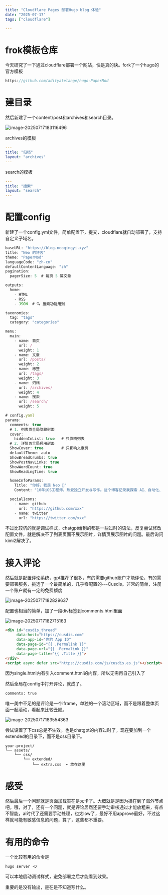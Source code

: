 ```yaml
---
title: "Cloudflare Pages 部署Hugo blog 体验"
date: "2025-07-17"
tags: ["cloudflare"]

---
```


# frok模板仓库

今天研究了一下通过cloudflare部署一个网站，快是真的快。fork了一个hugo的官方模板

```js
https://github.com/adityatelange/hugo-PaperMod
```

# 建目录

然后新建了一个content/post和archives和search目录。

![image-20250717183116496](https://qingyinoteimgs.oss-cn-beijing.aliyuncs.com/20250717183118386.png)

archives的模板

```yaml
---
title: "归档"
layout: "archives"
---
```

search的模板

```yaml
---
title: "搜索"
layout: "search"
---

```

# 配置config

新建了一个config.yml文件，简单配置下，提交，cloudflare就自动部署了，支持自定义子域名。

```js
baseURL: "https://blog.neoqingyi.xyz"
title: "Neo 的博客"
theme: "PaperMod"
languageCode: "zh-cn"
defaultContentLanguage: "zh"
pagination:
  pagerSize: 5  # 每页 5 篇文章

outputs:
  home:
    - HTML
    - RSS
    - JSON  # 🔍 搜索功能用到

taxonomies:
  tag: "tags"
  category: "categories"

menu:
  main:
    - name: 首页
      url: /
      weight: 1
    - name: 文章
      url: /posts/
      weight: 2
    - name: 标签
      url: /tags/
      weight: 3
    - name: 归档
      url: /archives/
      weight: 4
    - name: 搜索
      url: /search/
      weight: 5

# config.yaml
params:
  comments: true  
  # 1. 列表页全局隐藏封面
  cover:
    hiddenInList: true   # 只影响列表
  # 2. 详情页全局启用封面
  ShowCover: true        # 只影响文章页
  defaultTheme: auto
  ShowBreadCrumbs: true
  ShowPostNavLinks: true
  ShowWordCount: true
  ShowReadingTime: true

  homeInfoParams:
    Title: "你好，我是 Neo 👋"
    Content: "10年iOS工程师，热爱独立开发与写作。这个博客记录我探索 AI、自动化、自由生活的旅程。"

  socialIcons:
    - name: github
      url: "https://github.com/xxx"
    - name: twitter
      url: "https://twitter.com/xxx"
```



不过比较坑的就是调试样式，chatgpt给到的都是一些过时的语法，反复尝试修改配置文件，就是解决不了列表页面不展示图片，详情页展示图片的问题。最后询问kimi2解决了。

# 接入评论

然后就是配置评论系统，gpt推荐了很多，有的需要github账户才能评论，有的需要部署服务，挑选了一个最简单的，几乎零配置的---Cusdis。非常的简单，注册一个账户就有一定的免费额度

![image-20250717182829637](https://qingyinoteimgs.oss-cn-beijing.aliyuncs.com/20250717182830895.png)

配置也相当的简单，加了一段div标签到comments.html里面

![image-20250717182715163](https://qingyinoteimgs.oss-cn-beijing.aliyuncs.com/20250717182720547.png)

```html
<div id="cusdis_thread"
     data-host="https://cusdis.com"
     data-app-id="你的 App ID"
     data-page-id="{{ .Permalink }}"
     data-page-url="{{ .Permalink }}"
     data-page-title="{{ .Title }}">
</div>
<script async defer src="https://cusdis.com/js/cusdis.es.js"></script>
```

因为single.html内有引入comment.html的内容，所以无需再自己引入了

然后全局在config中打开评论，就成了。

```
comments: true
```

唯一美中不足的是评论是一个iframe，单独的一个滚动区域，而不是跟着整体页面一起滚动，看起来比较丑陋。

![image-20250717183554363](https://qingyinoteimgs.oss-cn-beijing.aliyuncs.com/20250717183555855.png)

尝试设置了下css总是不生效。也是chatgpt的内容过时了，现在要加到一个extended的目录下，而不是css目录下。

```
your-project/
└── assets/
    └── css/
        └── extended/
            └── extra.css  ← 放在这里
```

# 感受

然后最后一个问题就是页面加载实在是太卡了。大概就是是因为挂在到了海外节点吧。哦，对了，还有一个问题，就是评论居然还要手动审核通过才能放粗来，有点不智能，ai时代了还需要手动处理，也太low了，最好不用approve最好，不过这样就可能有敏感信息的问题，算了，这些都不重要。

# 有用的命令

一个比较有用的命令是

```
hugo server -D  
```

可以本地启动调试样式，避免部署之后才能看到效果。

重要的是没有输出，是在是不知道写什么。